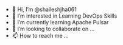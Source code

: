 - 👋 Hi, I’m @shaileshjha061
- 👀 I’m interested in Learning DevOps Skills
- 🌱 I’m currently learning Apache Pulsar
- 💞️ I’m looking to collaborate on ...
- 📫 How to reach me ...

<!---
shaileshjha061/shaileshjha061 is a ✨ special ✨ repository because its `README.md` (this file) appears on your GitHub profile.
You can click the Preview link to take a look at your changes.
--->
